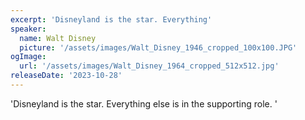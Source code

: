 ```yaml
---
excerpt: 'Disneyland is the star. Everything'
speaker:
  name: Walt Disney
  picture: '/assets/images/Walt_Disney_1946_cropped_100x100.JPG'
ogImage:
  url: '/assets/images/Walt_Disney_1964_cropped_512x512.jpg'
releaseDate: '2023-10-28'
---
```


'Disneyland is the star. Everything else is in the supporting role.'
